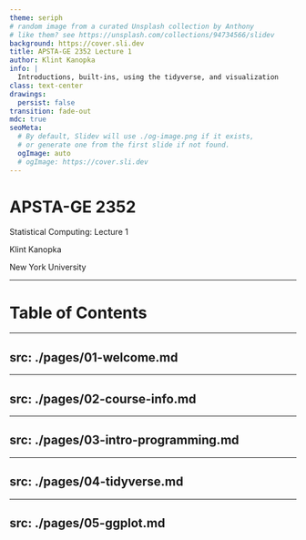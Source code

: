 ```yaml
---
theme: seriph
# random image from a curated Unsplash collection by Anthony
# like them? see https://unsplash.com/collections/94734566/slidev
background: https://cover.sli.dev
title: APSTA-GE 2352 Lecture 1
author: Klint Kanopka
info: |
  Introductions, built-ins, using the tidyverse, and visualization
class: text-center
drawings:
  persist: false
transition: fade-out
mdc: true
seoMeta:
  # By default, Slidev will use ./og-image.png if it exists,
  # or generate one from the first slide if not found.
  ogImage: auto
  # ogImage: https://cover.sli.dev
---
```


# APSTA-GE 2352

Statistical Computing: Lecture 1

Klint Kanopka

New York University

<!--
The last comment block of each slide will be treated as slide notes. It will be visible and editable in Presenter Mode along with the slide. [Read more in the docs](https://sli.dev/guide/syntax.html#notes)
-->

---

# Table of Contents

<Toc text-sm minDepth="1" maxDepth="1" />

---
src: ./pages/01-welcome.md
---

---
src: ./pages/02-course-info.md
---

---
src: ./pages/03-intro-programming.md
---

---
src: ./pages/04-tidyverse.md
---

---
src: ./pages/05-ggplot.md
---
